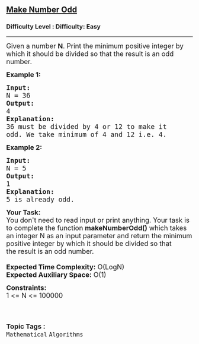 <h2><a href="https://www.geeksforgeeks.org/problems/make-number-odd4328/1?page=6&status=unsolved&sortBy=accuracy">Make Number Odd</a></h2><h3>Difficulty Level : Difficulty: Easy</h3><hr><div class="problems_problem_content__Xm_eO"><p><span style="font-size:18px">Given a number <strong>N</strong>. Print the minimum positive integer by which it should be divided so that the&nbsp;result is an odd number.</span></p>

<p><span style="font-size:18px"><strong>Example 1:</strong></span></p>

<pre><span style="font-size:18px"><strong>Input:</strong>
N = 36</span>
<span style="font-size:18px"><strong>Output:</strong>
4</span>
<span style="font-size:18px"><strong>Explanation:</strong>
36 must be divided by 4 or 12 to make it
odd. We take minimum of 4 and 12 i.e. 4.</span></pre>

<p><strong><span style="font-size:18px">Example 2:</span></strong></p>

<pre><span style="font-size:18px"><strong>Input:</strong>
N = 5</span>
<span style="font-size:18px"><strong>Output:</strong>
1</span>
<span style="font-size:18px"><strong>Explanation:</strong>
5 is already odd.</span></pre>

<p><span style="font-size:18px"><strong>Your Task:&nbsp;&nbsp;</strong><br>
You don't need to read input or print anything. Your task is to complete the function&nbsp;<strong>makeNumberOdd()</strong>&nbsp;which takes an integer N as an input parameter and return&nbsp;the minimum positive integer by which it should be divided so that the&nbsp;result is an odd number.<br>
<br>
<strong>Expected Time Complexity:</strong>&nbsp;O(LogN)<br>
<strong>Expected Auxiliary Space:</strong>&nbsp;O(1)</span></p>

<p><span style="font-size:18px"><strong>Constraints:</strong><br>
1 &lt;= N &lt;= 100000</span><br>
&nbsp;</p>
</div><br><p><span style=font-size:18px><strong>Topic Tags : </strong><br><code>Mathematical</code>&nbsp;<code>Algorithms</code>&nbsp;
